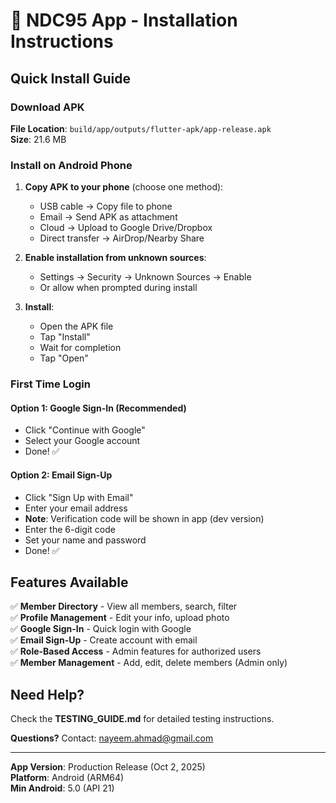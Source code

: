 # 📲 NDC95 App - Installation Instructions

## Quick Install Guide

### Download APK
**File Location**: `build/app/outputs/flutter-apk/app-release.apk`  
**Size**: 21.6 MB

### Install on Android Phone

1. **Copy APK to your phone** (choose one method):
   - USB cable → Copy file to phone
   - Email → Send APK as attachment
   - Cloud → Upload to Google Drive/Dropbox
   - Direct transfer → AirDrop/Nearby Share

2. **Enable installation from unknown sources**:
   - Settings → Security → Unknown Sources → Enable
   - Or allow when prompted during install

3. **Install**:
   - Open the APK file
   - Tap "Install"
   - Wait for completion
   - Tap "Open"

### First Time Login

#### Option 1: Google Sign-In (Recommended)
- Click "Continue with Google"
- Select your Google account
- Done! ✅

#### Option 2: Email Sign-Up
- Click "Sign Up with Email"
- Enter your email address
- **Note**: Verification code will be shown in app (dev version)
- Enter the 6-digit code
- Set your name and password
- Done! ✅

## Features Available

✅ **Member Directory** - View all members, search, filter  
✅ **Profile Management** - Edit your info, upload photo  
✅ **Google Sign-In** - Quick login with Google  
✅ **Email Sign-Up** - Create account with email  
✅ **Role-Based Access** - Admin features for authorized users  
✅ **Member Management** - Add, edit, delete members (Admin only)  

## Need Help?

Check the **TESTING_GUIDE.md** for detailed testing instructions.

**Questions?** Contact: nayeem.ahmad@gmail.com

---

**App Version**: Production Release (Oct 2, 2025)  
**Platform**: Android (ARM64)  
**Min Android**: 5.0 (API 21)
